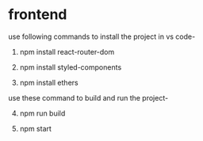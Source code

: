 # frontend
use following commands to install the project in vs code-
1. npm install react-router-dom

2. npm install styled-components

3. npm install ethers

use these command to build and run the project-

4. npm run build

5. npm start
